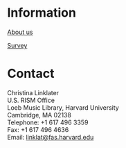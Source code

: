 # Information

[About us](/international/working-groups/united-states/update.html)

[]()

[Survey](/international/working-groups/united-states/update.html)

# Contact

Christina Linklater  
U.S. RISM Office  
Loeb Music Library, Harvard University  
Cambridge, MA 02138  
Telephone: +1 617 496 3359  
Fax: +1 617 496 4636  
Email: [linklat@fas.harvard.edu](mailto:linklat@fas.harvard.edu)